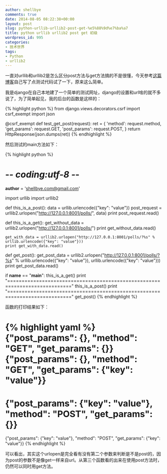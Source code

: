 ```yaml
---
author: shellbye
comments: true
date: 2014-08-05 08:22:38+00:00
layout: post
slug: python-urllib-urllib2-post-get-%e5%88%9d%e7%ba%a7
title: python urllib urllib2 post get 初级
wordpress_id: 995
categories:
- 技术世界
tags:
- Python
- urllib2
---
```


一直对urllib和urllib2是怎么区分post方法与get方法搞的不是很懂，今天参考[这篇博客](http://buddylindsey.com/basic-urllib-get-and-post-with-and-without-data/)自己写了点测试代码试了一下，原来这么简单。

我是django在自己本地建了一个简单的测试网址，django的设置和url啥的就不多说了，为了简单起见，我的后台的函数是这样的：

{% highlight python %}
from django.views.decorators.csrf import csrf_exempt
import json


@csrf_exempt
def test_get_post(request):
    ret = {
        'method': request.method,
        'get_params': request.GET,
        'post_params': request.POST,
    }
    return HttpResponse(json.dumps(ret))
{% endhighlight %}


然后测试的main方法如下：

{% highlight python %}
# -*- coding:utf-8 -*-
__author__ = 'shellbye.com@gmail.com'

import urllib
import urllib2


def this_is_a_post():
    data = urllib.urlencode({"key": "value"})
    post_request = urllib2.urlopen("http://127.0.0.1:8001/polls/", data)
    print post_request.read()


def this_is_a_get():
    get_without_data = urllib2.urlopen("http://127.0.0.1:8001/polls/")
    print get_without_data.read()

    get_with_data = urllib2.urlopen("http://127.0.0.1:8001/polls/?%s" % urllib.urlencode({"key": "value"}))
    print get_with_data.read()


def get_post():
    get_post_data = urllib2.urlopen("http://127.0.0.1:8001/polls/?%s" % urllib.urlencode({"key": "value"}),
                                    urllib.urlencode({"key": "value"}))
    print get_post_data.read()


if __name__ == "__main__":
    this_is_a_get()
    print "============================================================================"
    this_is_a_post()
    print "============================================================================"
    get_post()
{% endhighlight %}


函数的打印结果如下：

{% highlight yaml %}
{"post_params": {}, "method": "GET", "get_params": {}}
{"post_params": {}, "method": "GET", "get_params": {"key": "value"}}
============================================================================
{"post_params": {"key": "value"}, "method": "POST", "get_params": {}}
============================================================================
{"post_params": {"key": "value"}, "method": "POST", "get_params": {"key": "value"}}
{% endhighlight %}


可以看出，其实这个urlopen是完全看有没有第二个参数来判断是不是post的，因为post的参数不是像get一样来自url。从第三个函数看的出来在使用post方法时，仍然可以同时用get方法。
